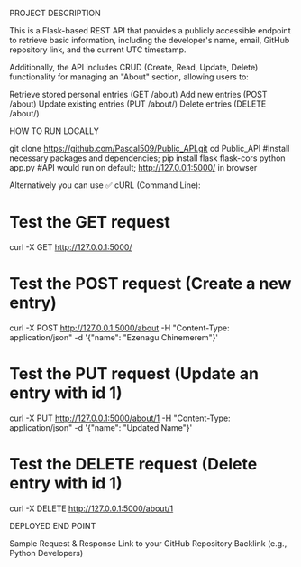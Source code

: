 PROJECT DESCRIPTION

This is a Flask-based REST API that provides a publicly accessible endpoint to retrieve basic information, including the developer's name, email, GitHub repository link, and the current UTC timestamp.

Additionally, the API includes CRUD (Create, Read, Update, Delete) functionality for managing an "About" section, allowing users to:

Retrieve stored personal entries (GET /about)
Add new entries (POST /about)
Update existing entries (PUT /about/<id>)
Delete entries (DELETE /about/<id>)


HOW TO RUN LOCALLY

git clone https://github.com/Pascal509/Public_API.git
cd Public_API
#Install necessary packages and dependencies; 
pip install flask flask-cors
python app.py
#API would run on default; http://127.0.0.1:5000/ in browser

Alternatively you can use ✅ cURL (Command Line):
# Test the GET request
curl -X GET http://127.0.0.1:5000/

# Test the POST request (Create a new entry)
curl -X POST http://127.0.0.1:5000/about -H "Content-Type: application/json" -d '{"name": "Ezenagu Chinemerem"}'

# Test the PUT request (Update an entry with id 1)
curl -X PUT http://127.0.0.1:5000/about/1 -H "Content-Type: application/json" -d '{"name": "Updated Name"}'

# Test the DELETE request (Delete entry with id 1)
curl -X DELETE http://127.0.0.1:5000/about/1


DEPLOYED END POINT


Sample Request & Response
Link to your GitHub Repository
Backlink (e.g., Python Developers)